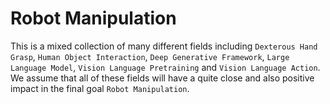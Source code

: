 # Robot Manipulation

This is a mixed collection of many different fields including `Dexterous Hand Grasp`, `Human Object Interaction`, `Deep Generative Framework`,  `Large Language Model`, `Vision Language Pretraining` and `Vision Language Action`. We assume that all of these fields will have a quite close and also positive impact in the final goal `Robot Manipulation`.



